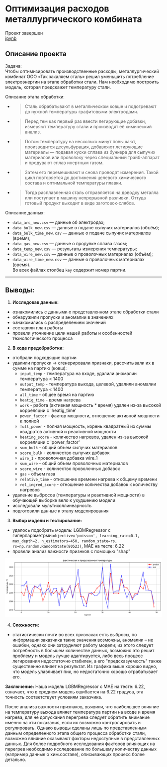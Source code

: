 
# **Оптимизация расходов металлургического комбината**  
Проект завершен  
[ipynb](steel_temperature.ipynb)  
## Описание проекта
Задача:<br> Чтобы оптимизировать производственные расходы, металлургический комбинат ООО «Так закаляем сталь» решил уменьшить потребление электроэнергии на этапе обработки стали. Нам необходимо построить модель, которая предскажет температуру стали.

Описание этапа обработки:
- > Сталь обрабатывают в металлическом ковше и подогревают до нужной температуры графитовыми электродами.
- > Перед тем как первый раз ввести легирующие добавки, измеряют температуру стали и производят её химический анализ.
- > Потом температуру на несколько минут повышают, производится десульфурация, добавляют легирующие материалы — подавая куски сплава из бункера для сыпучих материалов или проволоку через специальный трайб-аппарат и продувают сплав инертным газом.

- > Затем его перемешивают и снова проводят измерения. Такой цикл повторяется до достижения целевого химического состава и оптимальной температуры плавки.

- > Тогда расплавленная сталь отправляется на доводку металла или поступает в машину непрерывной разливки. Оттуда готовый продукт выходит в виде заготовок-слябов.

Описание данных:
- `data_arc_new.csv` — данные об электродах;
- `data_bulk_new.csv` — данные о подаче сыпучих материалов (объём);
- `data_bulk_time_new.csv` *—* данные о подаче сыпучих материалов (время);
- `data_gas_new.csv` — данные о продувке сплава газом;
- `data_temp_new.csv` — результаты измерения температуры;
- `data_wire_new.csv` — данные о проволочных материалах (объём);
- `data_wire_time_new.csv` — данные о проволочных материалах (время).<br>
Во всех файлах столбец `key` содержит номер партии.
---
## Выводы:

1. **Исследовав данные:**
 - ознакомились с данными о представленном этапе обработки стали
 - обнаружили пропуски и аномалии в значениях
 - ознакомились с распределением значений
 - составили план работы
 - провели уточнение цели нашей работы и особенностей технологического процесса

2. **В ходе предобработки:**
 - отобрали подходящие партии
 - удалили пропуски
 -> сгенерировали признаки, рассчитывали их в сумме на партию (ковш):
    - `input_temp` - температура на входе, удалили аномалии температура < 1400
    -	`output_temp` - температура выхода, целевой, удалили аномалии температура < 1400
    -	`all_time` - общее время на партию
    -	`heatig_time` - время нагрева
    -	`work` - работа (активная мощность * время) удален из-за высокой корреляции с 'heatig_time'
    -	`power_factor` - фактор мощности, отношение активной мощности к полной
    -	`full_power` - полная мощность, корень квадратный из суммы квадратов активной и реактивной мощности
    -	`heating_score` - количество нагревов,  удален из-за высокой корреляции с 'power_factor'
    -	`sum_bulk` - общий объем сыпучих материалов
    -	`score_bulk` - количество сыпучих добавок
    -	`wire_1` - проволочная добавка wire_1
    -	`sum_wire` - общий объем проволочных материалов
    -	`score_wire` - количество проволочных  добавок
    -	`gas` - объем газа
    -	`relative_time` - отношение времени нагрева к общему времени
    -	`rel_ingred_score` - отношение количества добавок к количеству нагревов
 - удаление выбросов (температуры и реактивной мощности) в обучающей выборке вело к ухудшению модели
 - исследовали мультиколлинеарность
 - подготовили данные к этапу моделирования
3. **Выбор модели и тестирование:**
 - удалось подобрать модель: LGBMRegressor с гиперпараметрми:`objective='poisson', learning_rate=0.1, max_depth=2, n_estimators=450, random_state=rs, rs=np.random.RandomState(80523)`, MAE на тесте: 6.22
 - провели анализ важности признков с помощью "shap"
<kbd>
 <img src="ms_test_model.png" />
</kbd>

4. **Сложности:**
- статистически почти во всех признаках есть выбросы, по информации заказчика такие значения возможны, аномалии – не ошибки, однако они затрудняют работу модели; из этого следует потребность в большем количестве данных, возможно это решит проблему и модель лучше адаптируется, либо весь процесс легирования недостаточно стабилен, а его "предсказуемость" также существенно влияет на результат. Из графика выше хорошо видно, что модель улавливает пик, но недостаточно хорошо отрабатывает его. 

**Заключение:**
Наша модель LGBMRegressor с MAE на тесте: 6.22, означает, что в среднем модель ошибается на 6.22 градуса, эта точность соответствует условиям заказчика.

После анализа важности признаков, выявили, что наибольшее влияние на температуру выхода влияет температура партии на входе и время нагрева, для не допускания перегрева следует обратить внимание именно на эти показания, если их возможно контролировать и регулировать. Однако выводы сделаны лишь по представленным  данным определенного этапа общего процесса обработки стали, возможно влияние оказывают факторы недоступные в представленных данных. Для более подробного исследования факторов влияющих на перегрев необходимо исследование по большему количеству данных (например данные о хим.составе), описывающих процесс более детально.
